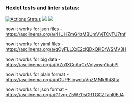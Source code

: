 ### Hexlet tests and linter status:
[![Actions Status](https://github.com/barcelona2004/python-project-50/workflows/hexlet-check/badge.svg)](https://github.com/barcelona2004/python-project-50/actions)
<a href="https://codeclimate.com/github/barcelona2004/python-project-50/maintainability"><img src="https://api.codeclimate.com/v1/badges/f34c62de24c688f9a7ce/maintainability" /></a>
<a href="https://codeclimate.com/github/barcelona2004/python-project-50/test_coverage"><img src="https://api.codeclimate.com/v1/badges/f34c62de24c688f9a7ce/test_coverage" /></a>

how it works for json files - https://asciinema.org/a/rHUHZmG4zMBUmVvjTCyTU7tnf

how it works for yaml files - https://asciinema.org/a/qOyFLLXxE2cKjDxQKDrWSMV3H

how it works for big data - https://asciinema.org/a/iVZo1XCnAqCxVqiyxwp1babPl

how it works for plain format - https://asciinema.org/a/oGUPFIiqwctuVnZMMk6ht8fta

how it works for json format - https://asciinema.org/a/G1vqcZ5WZ0sGRTGCZTahl0EJ4